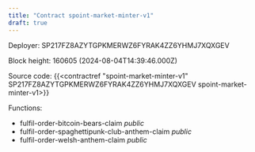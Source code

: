 ```yaml
---
title: "Contract spoint-market-minter-v1"
draft: true
---
```

Deployer: SP217FZ8AZYTGPKMERWZ6FYRAK4ZZ6YHMJ7XQXGEV


 



Block height: 160605 (2024-08-04T14:39:46.000Z)

Source code: {{<contractref "spoint-market-minter-v1" SP217FZ8AZYTGPKMERWZ6FYRAK4ZZ6YHMJ7XQXGEV spoint-market-minter-v1>}}

Functions:

* fulfil-order-bitcoin-bears-claim _public_
* fulfil-order-spaghettipunk-club-anthem-claim _public_
* fulfil-order-welsh-anthem-claim _public_
